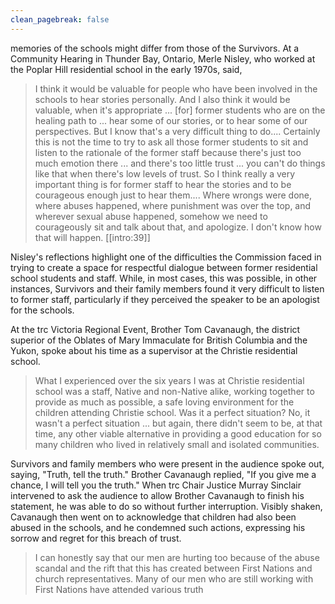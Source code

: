 ```yaml
---
clean_pagebreak: false
---
```


memories of the schools might differ from those of the Survivors. At a Community Hearing in Thunder Bay, Ontario, Merle Nisley, who worked at the Poplar Hill residential school in the early 1970s, said,

> I think it would be valuable for people who have been involved in the schools to hear stories personally. And I also think it would be valuable, when it's appropriate ... [for] former students who are on the healing path to ... hear some of our stories, or to hear some of our perspectives. But I know that's a very difficult thing to do.... Certainly this is not the time to try to ask all those former students to sit and listen to the rationale of the former staff because there's just too much emotion there ... and there's too little trust ... you can't do things like that when there's low levels of trust. So I think really a very important thing is for former staff to hear the stories and to be courageous enough just to hear them.... Where wrongs were done, where abuses happened, where punishment was over the top, and wherever sexual abuse happened, somehow we need to courageously sit and talk about that, and apologize. I don't know how that will happen. [[intro:39]]

Nisley's reflections highlight one of the difficulties the Commission faced in trying to create a space for respectful dialogue between former residential school students and staff. While, in most cases, this was possible, in other instances, Survivors and their family members found it very difficult to listen to former staff, particularly if they perceived the speaker to be an apologist for the schools.

At the trc Victoria Regional Event, Brother Tom Cavanaugh, the district superior of the Oblates of Mary Immaculate for British Columbia and the Yukon, spoke about his time as a supervisor at the Christie residential school.

> What I experienced over the six years I was at Christie residential school was a staff, Native and non-Native alike, working together to provide as much as possible, a safe loving environment for the children attending Christie school. Was it a perfect situation? No, it wasn't a perfect situation ... but again, there didn't seem to be, at that time, any other viable alternative in providing a good education for so many children who lived in relatively small and isolated communities.

Survivors and family members who were present in the audience spoke out, saying, "Truth, tell the truth." Brother Cavanaugh replied, "If you give me a chance, I will tell you the truth." When trc Chair Justice Murray Sinclair intervened to ask the audience to allow Brother Cavanaugh to finish his statement, he was able to do so without further interruption. Visibly shaken, Cavanaugh then went on to acknowledge that children had also been abused in the schools, and he condemned such actions, expressing his sorrow and regret for this breach of trust.

> I can honestly say that our men are hurting too because of the abuse scandal and the rift that this has created between First Nations and church representatives. Many of our men who are still working with First Nations have attended various truth
